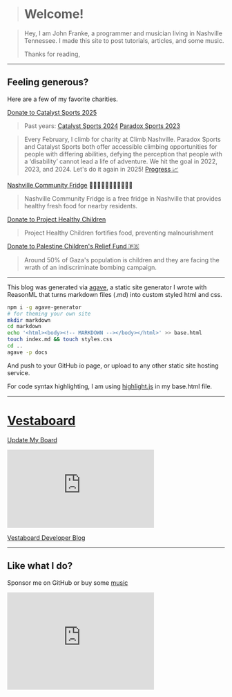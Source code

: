 > # Welcome!

> Hey, I am John Franke, a programmer and musician living in Nashville Tennessee.
> I made this site to post tutorials, articles, and some music.
>   
> Thanks for reading,

---

## Feeling generous? 

Here are a few of my favorite charities.

[Donate to Catalyst Sports 2025](https://p2p.onecause.com/challengeforaccess2025/john-franke)

> Past years:
> [Catalyst Sports 2024](https://www.mightycause.com/story/Qw3r4g)
> [Paradox Sports 2023](https://paradoxsports.salsalabs.org/paradoxmileclimbnashville2023/p/johnottenlipsfranke/index.html)

> Every February, I climb for charity at Climb Nashville. Paradox Sports and Catalyst Sports both offer accessible climbing opportunities for people with differing abilities, defying the perception that people with a ‘disability’ cannot lead a life of adventure. We hit the goal in 2022, 2023, and 2024. Let's do it again in 2025! [Progress 📈](https://docs.google.com/spreadsheets/d/1wzR7rOHaAEI6hJEl_Jkq6DBeE_NRLKLsFmJtyf-NRf8/edit?gid=0#gid=0)

[Nashville Community Fridge](https://www.instagram.com/nashvillecommunityfridge) 🥕🍉🥑🍅🍇🥝🍍🍊🍌🍈🥭

> Nashville Community Fridge is a free fridge in Nashville that provides healthy fresh food for nearby residents.


[Donate to Project Healthy Children](https://projecthealthychildren.org/)

> Project Healthy Children fortifies food, preventing malnourishment 

[Donate to Palestine Children's Relief Fund 🇵🇸](https://www.pcrf.net/)

> Around 50% of Gaza's population is children and they are facing the wrath of an indiscriminate bombing campaign.

---

This blog was generated via [agave](https://github.com/jottenlips/agave), a static site generator I wrote with ReasonML that turns markdown files (.md) into custom styled html and css.

```bash
npm i -g agave-generator
# for theming your own site
mkdir markdown
cd markdown
echo '<html><body><!-- MARKDOWN --></body></html>' >> base.html
touch index.md && touch styles.css
cd ..
agave -p docs
```

And push to your GitHub io page, or upload to any other static site hosting service.

For code syntax highlighting, I am using [highlight.js](https://highlightjs.org/) in my base.html file.

---

# [Vestaboard](https://www.vestaboard.com/)

[Update My Board](https://vb.plus/JOHNFRANKE)

<iframe src="https://digital.vestaboard.com/599c0a40V4c65V42cdV9b44Veb5045c630f3" width="340" height="181" scrolling="no" style="border: none"></iframe>

[Vestaboard Developer Blog](https://docs.vestaboard.com/blog)

---

## Like what I do?

Sponsor me on GitHub or buy some [music](https://ottobahn.bandcamp.com/)

<iframe src="https://github.com/sponsors/jottenlips/card" title="Sponsor jottenlips" height="225" width="340" style="border: 0;"></iframe>

